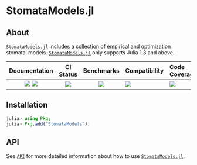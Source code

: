 # StomataModels.jl

<!-- Links and shortcuts -->
[sm-url]: https://github.com/Yujie-W/StomataModels.jl
[sm-api]: https://yujie-w.github.io/StomataModels.jl/stable/API/

[dev-img]: https://img.shields.io/badge/docs-dev-blue.svg
[dev-url]: https://Yujie-W.github.io/StomataModels.jl/dev/

[rel-img]: https://img.shields.io/badge/docs-stable-blue.svg
[rel-url]: https://Yujie-W.github.io/StomataModels.jl/stable/

[st-img]: https://github.com/Yujie-W/StomataModels.jl/workflows/JuliaStable/badge.svg?branch=master
[st-url]: https://github.com/Yujie-W/StomataModels.jl/actions?query=branch%3A"master"++workflow%3A"JuliaStable"

[bm-img]: https://github.com/Yujie-W/StomataModels.jl/workflows/Benchmarks/badge.svg?branch=master
[bm-url]: https://github.com/Yujie-W/StomataModels.jl/actions?query=branch%3A"master"++workflow%3A"Benchmarks"

[min-img]: https://github.com/Yujie-W/StomataModels.jl/workflows/Julia-1.3/badge.svg?branch=master
[min-url]: https://github.com/Yujie-W/StomataModels.jl/actions?query=branch%3A"master"++workflow%3A"Julia-1.3"

[cov-img]: https://codecov.io/gh/Yujie-W/StomataModels.jl/branch/master/graph/badge.svg
[cov-url]: https://codecov.io/gh/Yujie-W/StomataModels.jl




## About

[`StomataModels.jl`][sm-url] includes a collection of empirical and optimization stomatal models. [`StomataModels.jl`][sm-url] only supports Julia 1.3 and above.

| Documentation                                   | CI Status             | Benchmarks            | Compatibility           | Code Coverage           |
|:-----------------------------------------------:|:---------------------:|:---------------------:|:------------------------|:------------------------|
| [![][dev-img]][dev-url] [![][rel-img]][rel-url] | [![][st-img]][st-url] | [![][bm-img]][bm-url] | [![][min-img]][min-url] | [![][cov-img]][cov-url] |




## Installation

```julia
julia> using Pkg;
julia> Pkg.add("StomataModels");
```




## API

See [`API`][sm-api] for more detailed information about how to use [`StomataModels.jl`][sm-url].
